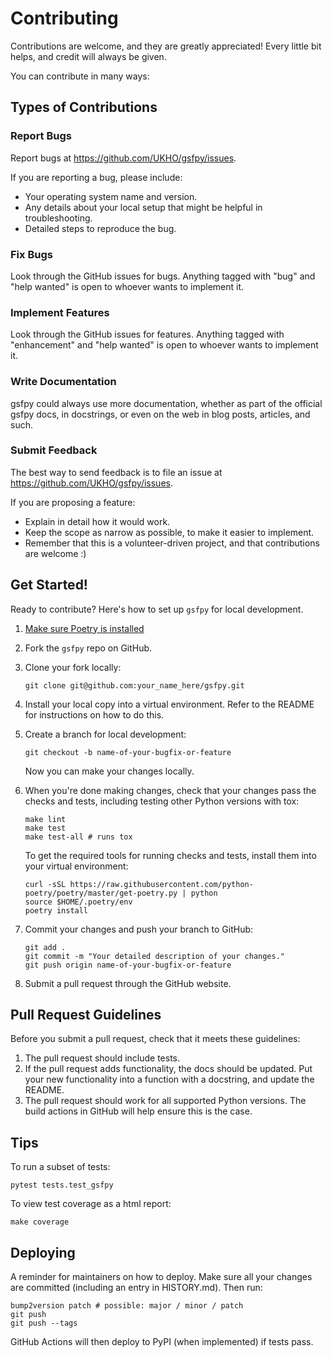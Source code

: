 # Contributing

Contributions are welcome, and they are greatly appreciated! Every
little bit helps, and credit will always be given.

You can contribute in many ways:

## Types of Contributions

### Report Bugs

Report bugs at <https://github.com/UKHO/gsfpy/issues>.

If you are reporting a bug, please include:

- Your operating system name and version.
- Any details about your local setup that might be helpful in troubleshooting.
- Detailed steps to reproduce the bug.

### Fix Bugs

Look through the GitHub issues for bugs. Anything tagged with "bug"
and "help wanted" is open to whoever wants to implement it.

### Implement Features

Look through the GitHub issues for features. Anything tagged with
"enhancement" and "help wanted" is open to whoever wants to
implement it.

### Write Documentation

gsfpy could always use more documentation, whether as part of the
official gsfpy docs, in docstrings, or even on the web in blog posts,
articles, and such.

### Submit Feedback

The best way to send feedback is to file an issue at <https://github.com/UKHO/gsfpy/issues>.

If you are proposing a feature:
- Explain in detail how it would work.
- Keep the scope as narrow as possible, to make it easier to implement.
- Remember that this is a volunteer-driven project, and that contributions are welcome :)

## Get Started!

Ready to contribute? Here's how to set up `gsfpy` for local development.

1.  [Make sure Poetry is installed](https://python-poetry.org/docs/#installation)

2.  Fork the `gsfpy` repo on GitHub.

3.  Clone your fork locally:
    ```shell script
    git clone git@github.com:your_name_here/gsfpy.git
    ```

4.  Install your local copy into a virtual environment. Refer to the
    README for instructions on how to do this.

5.  Create a branch for local development:
    ```shell script
    git checkout -b name-of-your-bugfix-or-feature
    ```
    Now you can make your changes locally.

6.  When you're done making changes, check that your changes pass
    the checks and tests, including testing other Python versions with
    tox:
    ```shell script
    make lint
    make test
    make test-all # runs tox
    ```
    To get the required tools for running checks and tests, install them
    into your virtual environment:
    ```shell script
    curl -sSL https://raw.githubusercontent.com/python-poetry/poetry/master/get-poetry.py | python
    source $HOME/.poetry/env
    poetry install
    ```

7.  Commit your changes and push your branch to GitHub:
    ```shell script
    git add .
    git commit -m "Your detailed description of your changes."
    git push origin name-of-your-bugfix-or-feature
    ```

8.  Submit a pull request through the GitHub website.

## Pull Request Guidelines

Before you submit a pull request, check that it meets these guidelines:

1.  The pull request should include tests.
2.  If the pull request adds functionality, the docs should be updated.
    Put your new functionality into a function with a docstring, and
    update the README.
3.  The pull request should work for all supported Python versions. The
    build actions in GitHub will help ensure this is the case.

## Tips

To run a subset of tests:
```shell script
pytest tests.test_gsfpy
```

To view test coverage as a html report:
```shell script
make coverage
```

## Deploying

A reminder for maintainers on how to deploy. Make sure all your changes
are committed (including an entry in HISTORY.md). Then run:
```shell script
bump2version patch # possible: major / minor / patch
git push
git push --tags
```

GitHub Actions will then deploy to PyPI (when implemented) if tests pass.

